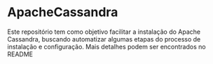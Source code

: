 # ApacheCassandra
Este repositório tem como objetivo facilitar a instalação do Apache Cassandra, buscando automatizar algumas etapas do processo de instalação e configuração. Mais detalhes podem ser encontrados no README
